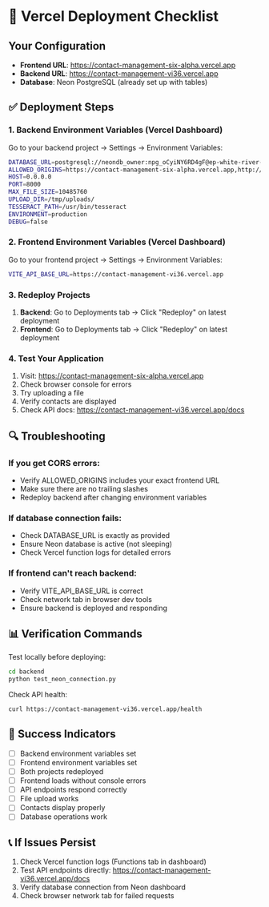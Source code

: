 # 🚀 Vercel Deployment Checklist

## Your Configuration

- **Frontend URL**: https://contact-management-six-alpha.vercel.app
- **Backend URL**: https://contact-management-vi36.vercel.app
- **Database**: Neon PostgreSQL (already set up with tables)

## ✅ Deployment Steps

### 1. Backend Environment Variables (Vercel Dashboard)

Go to your backend project → Settings → Environment Variables:

```bash
DATABASE_URL=postgresql://neondb_owner:npg_oCyiNY6RD4gF@ep-white-river-a8irxian-pooler.eastus2.azure.neon.tech/neondb?sslmode=require
ALLOWED_ORIGINS=https://contact-management-six-alpha.vercel.app,http://localhost:5173
HOST=0.0.0.0
PORT=8000
MAX_FILE_SIZE=10485760
UPLOAD_DIR=/tmp/uploads/
TESSERACT_PATH=/usr/bin/tesseract
ENVIRONMENT=production
DEBUG=false
```

### 2. Frontend Environment Variables (Vercel Dashboard)

Go to your frontend project → Settings → Environment Variables:

```bash
VITE_API_BASE_URL=https://contact-management-vi36.vercel.app
```

### 3. Redeploy Projects

1. **Backend**: Go to Deployments tab → Click "Redeploy" on latest deployment
2. **Frontend**: Go to Deployments tab → Click "Redeploy" on latest deployment

### 4. Test Your Application

1. Visit: https://contact-management-six-alpha.vercel.app
2. Check browser console for errors
3. Try uploading a file
4. Verify contacts are displayed
5. Check API docs: https://contact-management-vi36.vercel.app/docs

## 🔍 Troubleshooting

### If you get CORS errors:
- Verify ALLOWED_ORIGINS includes your exact frontend URL
- Make sure there are no trailing slashes
- Redeploy backend after changing environment variables

### If database connection fails:
- Check DATABASE_URL is exactly as provided
- Ensure Neon database is active (not sleeping)
- Check Vercel function logs for detailed errors

### If frontend can't reach backend:
- Verify VITE_API_BASE_URL is correct
- Check network tab in browser dev tools
- Ensure backend is deployed and responding

## 📊 Verification Commands

Test locally before deploying:
```bash
cd backend
python test_neon_connection.py
```

Check API health:
```bash
curl https://contact-management-vi36.vercel.app/health
```

## 🎯 Success Indicators

- [ ] Backend environment variables set
- [ ] Frontend environment variables set
- [ ] Both projects redeployed
- [ ] Frontend loads without console errors
- [ ] API endpoints respond correctly
- [ ] File upload works
- [ ] Contacts display properly
- [ ] Database operations work

## 📞 If Issues Persist

1. Check Vercel function logs (Functions tab in dashboard)
2. Test API endpoints directly: https://contact-management-vi36.vercel.app/docs
3. Verify database connection from Neon dashboard
4. Check browser network tab for failed requests
